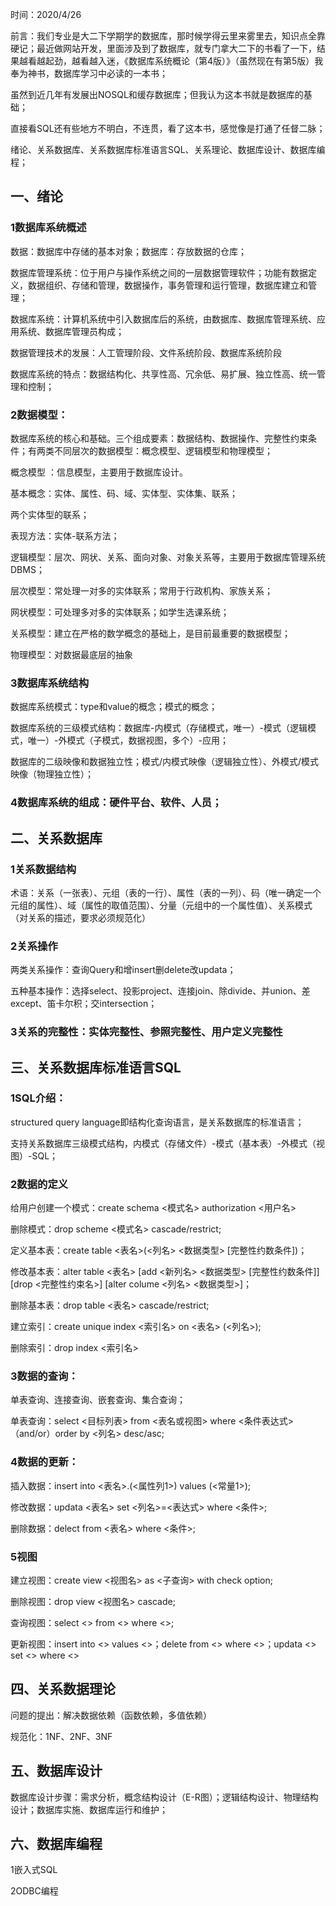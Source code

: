 时间：2020/4/26

前言：我们专业是大二下学期学的数据库，那时候学得云里来雾里去，知识点全靠硬记；最近做网站开发，里面涉及到了数据库，就专门拿大二下的书看了一下，结果越看越起劲，越看越入迷，《数据库系统概论（第4版）》（虽然现在有第5版）我奉为神书，数据库学习中必读的一本书；

虽然到近几年有发展出NOSQL和缓存数据库；但我认为这本书就是数据库的基础；

直接看SQL还有些地方不明白，不连贯，看了这本书，感觉像是打通了任督二脉；



绪论、关系数据库、关系数据库标准语言SQL、关系理论、数据库设计、数据库编程；

## 一、绪论

### 1数据库系统概述

数据：数据库中存储的基本对象；数据库：存放数据的仓库；

数据库管理系统：位于用户与操作系统之间的一层数据管理软件；功能有数据定义，数据组织、存储和管理，数据操作，事务管理和运行管理，数据库建立和管理；

数据库系统：计算机系统中引入数据库后的系统，由数据库、数据库管理系统、应用系统、数据库管理员构成；

数据管理技术的发展：人工管理阶段、文件系统阶段、数据库系统阶段

数据库系统的特点：数据结构化、共享性高、冗余低、易扩展、独立性高、统一管理和控制；

### 2数据模型：

数据库系统的核心和基础。三个组成要素：数据结构、数据操作、完整性约束条件；有两类不同层次的数据模型：概念模型、逻辑模型和物理模型；

概念模型 ：信息模型，主要用于数据库设计。

基本概念：实体、属性、码、域、实体型、实体集、联系；

两个实体型的联系；

表现方法：实体-联系方法；

逻辑模型：层次、网状、关系、面向对象、对象关系等，主要用于数据库管理系统DBMS；

层次模型：常处理一对多的实体联系；常用于行政机构、家族关系；

网状模型：可处理多对多的实体联系；如学生选课系统；

关系模型：建立在严格的数学概念的基础上，是目前最重要的数据模型；

物理模型：对数据最底层的抽象

### 3数据库系统结构

数据库系统模式：type和value的概念；模式的概念；

数据库系统的三级模式结构：数据库-内模式（存储模式，唯一）-模式（逻辑模式，唯一）-外模式（子模式，数据视图，多个）-应用；

数据库的二级映像和数据独立性；模式/内模式映像（逻辑独立性）、外模式/模式映像（物理独立性）；

### 4数据库系统的组成：硬件平台、软件、人员；

## 二、关系数据库

### 1关系数据结构

术语：关系（一张表）、元组（表的一行）、属性（表的一列）、码（唯一确定一个元组的属性）、域（属性的取值范围）、分量（元组中的一个属性值）、关系模式（对关系的描述，要求必须规范化）

### 2关系操作

两类关系操作：查询Query和增insert删delete改updata；

五种基本操作：选择select、投影project、连接join、除divide、并union、差except、笛卡尔积；交intersection；

### 3关系的完整性：实体完整性、参照完整性、用户定义完整性

## 三、关系数据库标准语言SQL

### 1SQL介绍：

structured query language即结构化查询语言，是关系数据库的标准语言；

支持关系数据库三级模式结构，内模式（存储文件）-模式（基本表）-外模式（视图）-SQL；

### 2数据的定义

给用户创建一个模式：create schema <模式名> authorization <用户名>

删除模式：drop scheme <模式名> cascade/restrict;

定义基本表：create table <表名>(<列名> <数据类型> [完整性约数条件])；

修改基本表：alter table <表名> [add <新列名> <数据类型> [完整性约数条件]]  [drop <完整性约束名>]  [alter colume <列名> <数据类型>]；

删除基本表：drop table <表名> cascade/restrict;

建立索引：create unique index <索引名> on <表名> (<列名>);

删除索引：drop index <索引名>

### 3数据的查询：

单表查询、连接查询、嵌套查询、集合查询；

单表查询：select <目标列表> from <表名或视图> where <条件表达式>（and/or）order by <列名> desc/asc;

### 4数据的更新：

插入数据：insert into <表名>.(<属性列1>) values (<常量1>);

修改数据：updata <表名> set <列名>=<表达式> where <条件>;

删除数据：delect from <表名> where <条件>;

### 5视图

建立视图：create view <视图名> as <子查询> with check option;

删除视图：drop view <视图名> cascade;

查询视图：select <> from <> where <>;

更新视图：insert into <> values <>；delete from <> where <>；updata <> set <> where <>

## 四、关系数据理论

问题的提出：解决数据依赖（函数依赖，多值依赖）

规范化：1NF、2NF、3NF

## 五、数据库设计

数据库设计步骤：需求分析，概念结构设计（E-R图）；逻辑结构设计、物理结构设计；数据库实施、数据库运行和维护；



## 六、数据库编程

1嵌入式SQL

2ODBC编程